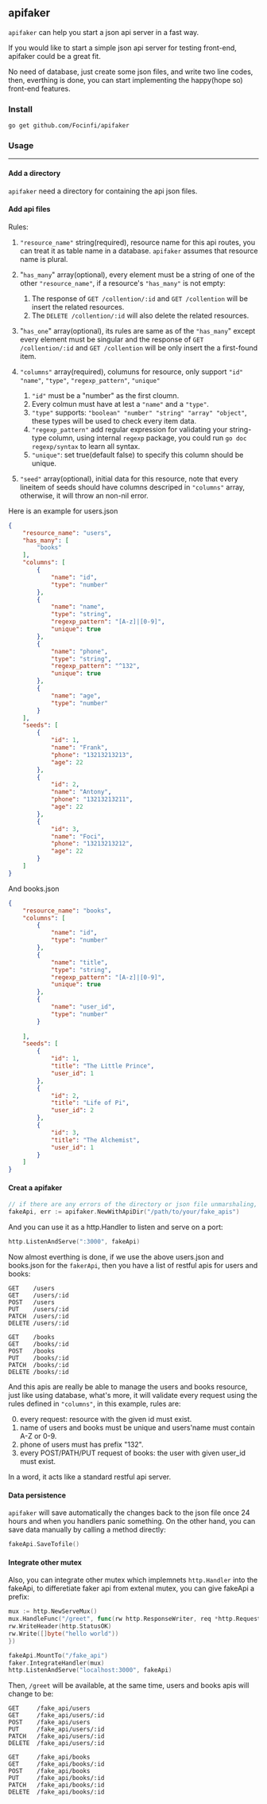 ## apifaker

`apifaker` can help you start a json api server in a fast way.

If you would like to start a simple json api server for testing front-end, apifaker could be a great fit.

No need of database, just create some json files, and write two line codes, then, everthing is done, you can start implementing the happy(hope so) front-end features.

### Install
`go get github.com/Focinfi/apifaker`

### Usage
----
#### Add a directory

`apifaker` need a directory for containing the api json files.

#### Add api files

Rules:

1. `"resource_name"` string(required), resource name for this api routes, you can treat it as table name in a database. `apifaker` assumes that resource name is plural.

1. "`has_many`" array(optional), every element must be a string of one of the other `"resource_name"`, if a resource's `"has_many"` is not empty:
    1. The response of `GET /collention/:id` and `GET /collention` will be insert the related resources.
    2. The `DELETE /collention/:id` will also delete the related resources.

1. "`has_one`" array(optional), its rules are same as of the `"has_many`" except every element must be singular and the response of `GET /collention/:id` and `GET /collention` will be only insert the a first-found item.

1. `"columns"` array(required), columuns for resource, only support `"id" "name"`, `"type"`, `"regexp_pattern"`, `"unique"`
    1. `"id"` must be a "number" as the first cloumn.
    1. Every colmun must have at lest a `"name"` and a `"type"`.
    3. `"type"` supports: `"boolean" "number" "string" "array" "object"`, these types will be used to check every item data.
    4. `"regexp_pattern"` add regular expression for validating your string-type column, using internal `regexp` package, you could run `go doc regexp/syntax` to learn all syntax.
    5. `"unique"`: set true(default false) to specify this column should be unique.

1. `"seed"` array(optional), initial data for this resource, note that every lineitem of seeds should have columns descriped in `"columns"` array, otherwise, it will throw an non-nil error.

Here is an example for users.json

```json
{
    "resource_name": "users",
    "has_many": [
        "books"
    ],
    "columns": [
        {
            "name": "id",
            "type": "number"
        },
        {
            "name": "name",
            "type": "string",
            "regexp_pattern": "[A-z]|[0-9]",
            "unique": true
        },
        {
            "name": "phone",
            "type": "string",
            "regexp_pattern": "^132",
            "unique": true
        },
        {
            "name": "age",
            "type": "number"
        }
    ],
    "seeds": [
        {
            "id": 1,
            "name": "Frank",
            "phone": "13213213213",
            "age": 22
        },
        {
            "id": 2,
            "name": "Antony",
            "phone": "13213213211",
            "age": 22
        },
        {
            "id": 3,
            "name": "Foci",
            "phone": "13213213212",
            "age": 22
        }
    ]
}
```

And books.json

```json
{
    "resource_name": "books",
    "columns": [
        {
            "name": "id",
            "type": "number"
        },
        {
            "name": "title",
            "type": "string",
            "regexp_pattern": "[A-z]|[0-9]",
            "unique": true
        },
        {
            "name": "user_id",
            "type": "number"
        }
        
    ],
    "seeds": [
        {
            "id": 1,
            "title": "The Little Prince",
            "user_id": 1
        },
        {
            "id": 2,
            "title": "Life of Pi",
            "user_id": 2
        },
        {
            "id": 3,
            "title": "The Alchemist",
            "user_id": 1
        }
    ]
}
```

#### Creat a apifaker

```go
// if there are any errors of the directory or json file unmarshaling, err will not be nil
fakeApi, err := apifaker.NewWithApiDir("/path/to/your/fake_apis")
```

And you can use it as a http.Handler to listen and serve on a port:

```go
http.ListenAndServe(":3000", fakeApi)
```

Now almost everthing is done, if we use the above users.json and books.json for the `fakerApi`, then you have a list of restful apis for users and books:

```shell
GET    /users                   
GET    /users/:id               
POST   /users                   
PUT    /users/:id               
PATCH  /users/:id               
DELETE /users/:id

GET    /books                   
GET    /books/:id               
POST   /books                   
PUT    /books/:id               
PATCH  /books/:id               
DELETE /books/:id
```

And this apis are really be able to manage the users and books resource, just like using database, what's more, it will validate every request using the rules defined in `"columns"`, in this example, rules are:

0. every request: resource with the given id must exist.
1. name of users and books must be unique and users'name must contain A-Z or 0-9.
2. phone of users must has prefix "132".
3. every POST/PATH/PUT request of books: the user with given user_id must exist.

In a word, it acts like a standard restful api server.

#### Data persistence

`apifaker` will save automatically the changes back to the json file once 24 hours and when you handlers panic something. On the other hand, you can save data manually by calling a method directly:

```go
fakeApi.SaveTofile()
```

#### Integrate other mutex

Also, you can integrate other mutex which implemnets `http.Handler` into the fakeApi, to differetiate faker api from extenal mutex, you can give fakeApi a prefix:

```go
mux := http.NewServeMux()
mux.HandleFunc("/greet", func(rw http.ResponseWriter, req *http.Request) {
rw.WriteHeader(http.StatusOK)
rw.Write([]byte("hello world"))
})

fakeApi.MountTo("/fake_api")
faker.IntegrateHandler(mux)
http.ListenAndServe("localhost:3000", fakeApi)
```

Then, `/greet` will be available, at the same time, users and books apis will change to be: 

```shell
GET     /fake_api/users                   
GET     /fake_api/users/:id               
POST    /fake_api/users                   
PUT     /fake_api/users/:id               
PATCH   /fake_api/users/:id               
DELETE  /fake_api/users/:id

GET     /fake_api/books                   
GET     /fake_api/books/:id               
POST    /fake_api/books                   
PUT     /fake_api/books/:id               
PATCH   /fake_api/books/:id               
DELETE  /fake_api/books/:id
```

